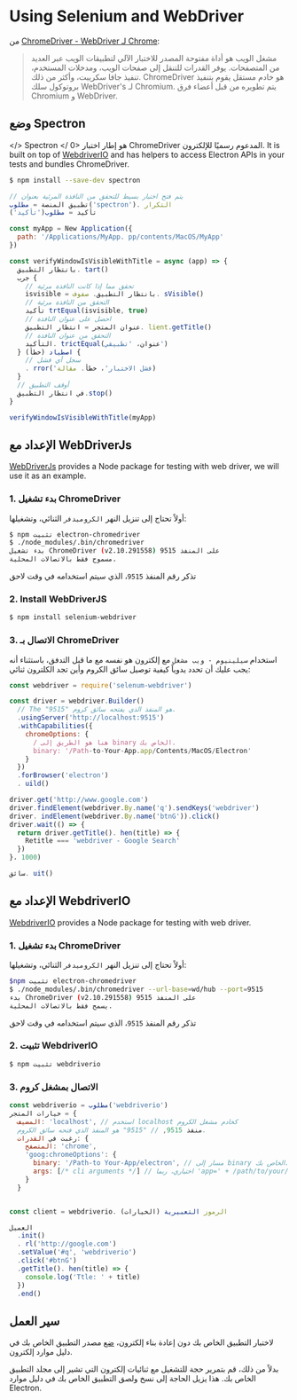 # Using Selenium and WebDriver

من [ChromeDriver - WebDriver لـ Chrome](https://sites.google.com/a/chromium.org/chromedriver/):

> مشغل الويب هو أداة مفتوحة المصدر للاختبار الآلي لتطبيقات الويب عبر العديد من المتصفحات. يوفر القدرات للتنقل إلى صفحات الويب، ومدخلات المستخدم، تنفيذ جافا سكريبت، وأكثر من ذلك. ChromeDriver هو خادم مستقل يقوم بتنفيذ بروتوكول سلك WebDriver's لـ Chromium. يتم تطويره من قبل أعضاء فرق Chromium و WebDriver.

## وضع Spectron

</> Spectron </ 0> هو إطار اختبار ChromeDriver المدعوم رسميًا للإلكترون. It is built on top of [WebdriverIO](https://webdriver.io/) and has helpers to access Electron APIs in your tests and bundles ChromeDriver.

```sh
$ npm install --save-dev spectron
```

```javascript
// يتم فتح اختبار بسيط للتحقق من النافذة المرئية بعنوان
تطبيق المنصة = مطلوب('spectron'). التكرار
تأكيد = مطلوب('تأكيد')

const myApp = New Application({
  path: '/Applications/MyApp. pp/contents/MacOS/MyApp'
})

const verifyWindowIsVisibleWithTitle = async (app) => {
  بانتظار التطبيق. tart()
  جرب {
    // تحقق مما إذا كانت النافذة مرئية
    isvisible = بانتظار التطبيق. صفوف. sVisible()
    // التحقق من النافذة مرئية
    تأكيد trtEqual(isvisible, true)
    // احصل على عنوان النافذة
    عنوان المتجر = انتظار التطبيق. lient.getTitle()
    // التحقق من عنوان النافذة
    التأكيد. trictEqual(عنوان، 'تطبيقي')
  } اصطياد (خطأ) {
    // سجل أي فشل
    . rror('فشل الاختبار'، خطأ. مقالة)
  }
  // أوقف التطبيق
  في انتظار التطبيق.stop()
}

verifyWindowIsVisibleWithTitle(myApp)
```

## الإعداد مع WebDriverJs

[WebDriverJs](https://www.selenium.dev/selenium/docs/api/javascript/index.html) provides a Node package for testing with web driver, we will use it as an example.

### 1. بدء تشغيل ChromeDriver

أولاً تحتاج إلى تنزيل النهر `الكروميدفر` الثنائي، وتشغيلها:

```sh
$ npm تثبيت electron-chromedriver
$ ./node_modules/.bin/chromedriver
بدء تشغيل ChromeDriver (v2.10.291558) على المنفذ 9515
مسموح فقط بالاتصالات المحلية.
```

تذكر رقم المنفذ `9515`، الذي سيتم استخدامه في وقت لاحق

### 2. Install WebDriverJS

```sh
$ npm install selenium-webdriver
```

### 3. الاتصال بـ ChromeDriver

استخدام `سيلينيوم - ويب مشغل` مع إلكترون هو نفسه مع ما قبل التدفق، باستثناء أنه يجب عليك أن تحدد يدوياً كيفية توصيل سائق الكروم وأين تجد الكلترون ثنائي:

```javascript
const webdriver = require('selenum-webdriver')

const driver = webdriver.Builder()
  // The "9515" هو المنفذ الذي يفتحه سائق كروم.
  .usingServer('http://localhost:9515')
  .withCapabilities({
    chromeOptions: {
      / هنا هو الطريق إلى binary الخاص بك.
      binary: '/Path-to-Your-App.app/Contents/MacOS/Electron'
    }
  })
  .forBrowser('electron')
  . uild()

driver.get('http://www.google.com')
driver.findElement(webdriver.By.name('q').sendKeys('webdriver')
driver. indElement(webdriver.By.name('btnG')).click()
driver.wait(() => {
  return driver.getTitle(). hen(title) => {
    Retitle === 'webdriver - Google Search'
  })
}، 1000)

سائق. uit()
```

## الإعداد مع WebdriverIO

[WebdriverIO](https://webdriver.io/) provides a Node package for testing with web driver.

### 1. بدء تشغيل ChromeDriver

أولاً تحتاج إلى تنزيل النهر `الكروميدفر` الثنائي، وتشغيلها:

```sh
$npm تثبيت electron-chromedriver
$ ./node_modules/.bin/chromedriver --url-base=wd/hub --port=9515
بدء ChromeDriver (v2.10.291558) على المنفذ 9515
يسمح فقط بالاتصالات المحلية.
```

تذكر رقم المنفذ `9515`، الذي سيتم استخدامه في وقت لاحق

### 2. تثبيت WebdriverIO

```sh
$ npm تثبيت webdriverio
```

### 3. الاتصال بمشغل كروم

```javascript
const webdriverio = مطلوب('webdriverio')
خيارات المتجر = {
  المضيف: 'localhost', // استخدم localhost كخادم مشغل الكروم
  منفذ 9515, // "9515" هو المنفذ الذي فتحه سائق الكروم.
  رغبت في القدرات: {
    المتصفح: 'chrome',
    'goog:chromeOptions': {
      binary: '/Path-to Your-App/electron', // مسار إلى binary الخاص بك.
      args: [/* cli arguments */] // اختياري، ربما 'app=' + /path/to/your/app/
    }
  }


const client = webdriverio. الرموز التعبيرية (الخيارات)

العميل
  .init()
  . rl('http://google.com')
  .setValue('#q', 'webdriverio')
  .click('#btnG')
  .getTitle(). hen(title) => {
    console.log('Ttle: ' + title)
  })
  .end()
```

## سير العمل

لاختبار التطبيق الخاص بك دون إعادة بناء إلكترون، [ضع](https://github.com/electron/electron/blob/master/docs/tutorial/application-distribution.md) مصدر التطبيق الخاص بك في دليل موارد إلكترون.

بدلاً من ذلك، قم بتمرير حجة للتشغيل مع ثنائيات إلكترون التي تشير إلى مجلد التطبيق الخاص بك. هذا يزيل الحاجة إلى نسخ ولصق التطبيق الخاص بك في دليل موارد Electron.
